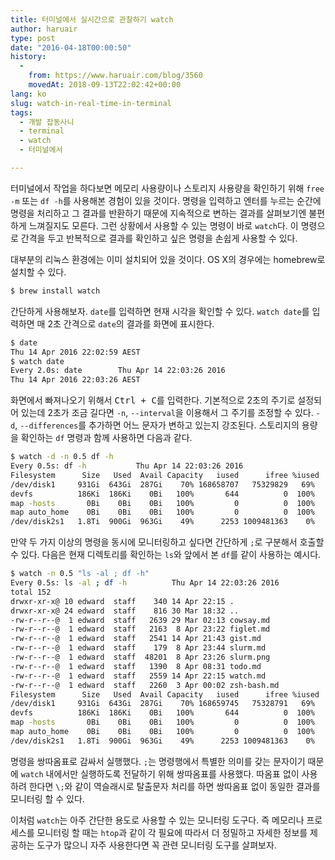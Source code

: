 ```yaml
---
title: 터미널에서 실시간으로 관찰하기 watch
author: haruair
type: post
date: "2016-04-18T00:00:50"
history:
  - 
    from: https://www.haruair.com/blog/3560
    movedAt: 2018-09-13T22:02:42+00:00
lang: ko
slug: watch-in-real-time-in-terminal
tags:
  - 개발 잡동사니
  - terminal
  - watch
  - 터미널에서

---
```

터미널에서 작업을 하다보면 메모리 사용량이나 스토리지 사용량을 확인하기 위해 `free -m` 또는 `df -h`를 사용해본 경험이 있을 것이다. 명령을 입력하고 엔터를 누르는 순간에 명령을 처리하고 그 결과를 반환하기 때문에 지속적으로 변하는 결과를 살펴보기엔 불편하게 느껴질지도 모른다. 그런 상황에서 사용할 수 있는 명령이 바로 `watch`다. 이 명령으로 간격을 두고 반복적으로 결과를 확인하고 싶은 명령을 손쉽게 사용할 수 있다.

대부분의 리눅스 환경에는 이미 설치되어 있을 것이다. OS X의 경우에는 homebrew로 설치할 수 있다.

```bash
$ brew install watch
```

간단하게 사용해보자. `date`를 입력하면 현재 시각을 확인할 수 있다. `watch date`를 입력하면 매 2초 간격으로 `date`의 결과를 화면에 표시한다.

```bash
$ date
Thu 14 Apr 2016 22:02:59 AEST
$ watch date
Every 2.0s: date        Thu Apr 14 22:03:26 2016
Thu 14 Apr 2016 22:03:26 AEST
```

화면에서 빠져나오기 위해서 <kbd>Ctrl + C</kbd>를 입력한다. 기본적으로 2초의 주기로 설정되어 있는데 2초가 조금 길다면 `-n`, `--interval`을 이용해서 그 주기를 조정할 수 있다. `-d`, `--differences`를 추가하면 어느 문자가 변하고 있는지 강조된다. 스토리지의 용량을 확인하는 `df` 명령과 함께 사용하면 다음과 같다.

```bash
$ watch -d -n 0.5 df -h
Every 0.5s: df -h           Thu Apr 14 22:03:26 2016
Filesystem      Size   Used  Avail Capacity   iused      ifree %iused  Mounted on
/dev/disk1     931Gi  643Gi  287Gi    70% 168658707   75329829   69%   /
devfs          186Ki  186Ki    0Bi   100%       644          0  100%   /dev
map -hosts       0Bi    0Bi    0Bi   100%         0          0  100%   /net
map auto_home    0Bi    0Bi    0Bi   100%         0          0  100%   /home
/dev/disk2s1   1.8Ti  900Gi  963Gi    49%      2253 1009481363    0%   /Volumes/My Passport
```

만약 두 가지 이상의 명령을 동시에 모니터링하고 싶다면 간단하게 `;`로 구분해서 호출할 수 있다. 다음은 현재 디렉토리를 확인하는 `ls`와 앞에서 본 `df`를 같이 사용하는 예시다.

```bash
$ watch -n 0.5 "ls -al ; df -h"
Every 0.5s: ls -al ; df -h          Thu Apr 14 22:03:26 2016
total 152
drwxr-xr-x@ 10 edward  staff    340 14 Apr 22:15 .
drwxr-xr-x@ 24 edward  staff    816 30 Mar 18:32 ..
-rw-r--r--@  1 edward  staff   2639 29 Mar 02:13 cowsay.md
-rw-r--r--@  1 edward  staff   2163  8 Apr 23:22 figlet.md
-rw-r--r--@  1 edward  staff   2541 14 Apr 21:43 gist.md
-rw-r--r--@  1 edward  staff    179  8 Apr 23:44 slurm.md
-rw-r--r--@  1 edward  staff  48201  8 Apr 23:26 slurm.png
-rw-r--r--@  1 edward  staff   1390  8 Apr 08:31 todo.md
-rw-r--r--@  1 edward  staff   2559 14 Apr 22:15 watch.md
-rw-r--r--@  1 edward  staff   2260  3 Apr 00:02 zsh-bash.md
Filesystem      Size   Used  Avail Capacity   iused      ifree %iused  Mounted on
/dev/disk1     931Gi  643Gi  287Gi    70% 168659745   75328791   69%   /
devfs          186Ki  186Ki    0Bi   100%       644          0  100%   /dev
map -hosts       0Bi    0Bi    0Bi   100%         0          0  100%   /net
map auto_home    0Bi    0Bi    0Bi   100%         0          0  100%   /home
/dev/disk2s1   1.8Ti  900Gi  963Gi    49%      2253 1009481363    0%   /Volumes/My Passport
```

명령을 쌍따옴표로 감싸서 실행했다. `;`는 명령행에서 특별한 의미를 갖는 문자이기 때문에 `watch` 내에서만 실행하도록 전달하기 위해 쌍따옴표를 사용했다. 따옴표 없이 사용하려 한다면 `\;`와 같이 역슬래시로 탈출문자 처리를 하면 쌍따옴표 없이 동일한 결과를 모니터링 할 수 있다.

이처럼 `watch`는 아주 간단한 용도로 사용할 수 있는 모니터링 도구다. 즉 메모리나 프로세스를 모니터링 할 때는 `htop`과 같이 각 필요에 따라서 더 정밀하고 자세한 정보를 제공하는 도구가 많으니 자주 사용한다면 꼭 관련 모니터링 도구를 살펴보자.